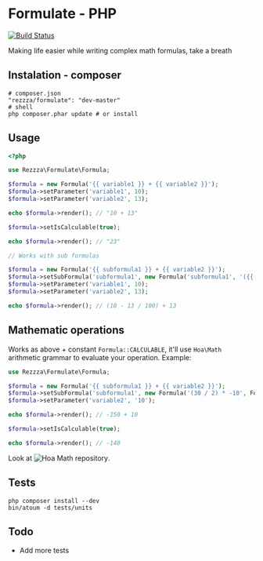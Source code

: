 Formulate - PHP
===============

[![Build Status](https://secure.travis-ci.org/rezzza/Formulate.png)](http://travis-ci.org/rezzza/Formulate)

Making life easier while writing complex math formulas, take a breath

## Instalation - composer

```
# composer.json
"rezzza/formulate": "dev-master"
# shell
php composer.phar update # or install
```

## Usage

```php
<?php

use Rezzza\Formulate\Formula;

$formula = new Formula('{{ variable1 }} + {{ variable2 }}');
$formula->setParameter('variable1', 10);
$formula->setParameter('variable2', 13);

echo $formula->render(); // "10 + 13"

$formula->setIsCalculable(true);

echo $formula->render(); // "23"

// Works with sub formulas

$formula = new Formula('{{ subformula1 }} + {{ variable2 }}');
$formula->setSubFormula('subformula1', new Formula('subformula1', '({{ variable1 }} - {{ variable2 }} / 100)'));
$formula->setParameter('variable1', 10);
$formula->setParameter('variable2', 13);

echo $formula->render(); // (10 - 13 / 100) + 13
```

## Mathematic operations

Works as above + constant `Formula::CALCULABLE`, it'll use `Hoa\Math` arithmetic grammar to evaluate your operation. Example:

```php
use Rezzza\Formulate\Formula;

$formula = new Formula('{{ subformula1 }} + {{ variable2 }}');
$formula->setSubFormula('subformula1', new Formula('(30 / 2) * -10', Formula::CALCULABLE));
$formula->setParameter('variable2', '10');

echo $formula->render(); // -150 + 10

$formula->setIsCalculable(true);

echo $formula->render(); // -140
```

Look at ![Hoa Math repository](https://github.com/hoaproject/Math).

## Tests

```shell
php composer install --dev
bin/atoum -d tests/units
```

## Todo

- Add more tests
